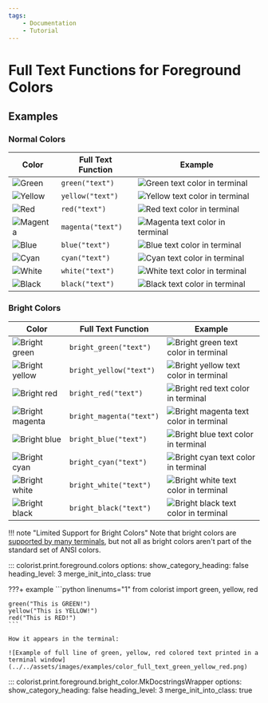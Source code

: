 ```yaml
---
tags:
    - Documentation
    - Tutorial
---
```


# Full Text Functions for Foreground Colors
## Examples
### Normal Colors

| Color | Full Text Function | Example |
| ----- | ------------------ | ------- |
| ![Green](../../assets/images/colors/green_16x16.png) | `green("text")` | ![Green text color in terminal](../../assets/images/examples/color_map/green_full_text_167x16.png) |
| ![Yellow](../../assets/images/colors/yellow_16x16.png) | `yellow("text")` | ![Yellow text color in terminal](../../assets/images/examples/color_map/yellow_full_text_167x16.png) |
| ![Red](../../assets/images/colors/red_16x16.png) | `red("text")` | ![Red text color in terminal](../../assets/images/examples/color_map/red_full_text_167x16.png) |
| ![Magenta](../../assets/images/colors/magenta_16x16.png) | `magenta("text")` | ![Magenta text color in terminal](../../assets/images/examples/color_map/magenta_full_text_167x16.png) |
| ![Blue](../../assets/images/colors/blue_16x16.png) | `blue("text")` | ![Blue text color in terminal](../../assets/images/examples/color_map/blue_full_text_167x16.png) |
| ![Cyan](../../assets/images/colors/cyan_16x16.png) | `cyan("text")` | ![Cyan text color in terminal](../../assets/images/examples/color_map/cyan_full_text_167x16.png) |
| ![White](../../assets/images/colors/white_16x16.png) | `white("text")` | ![White text color in terminal](../../assets/images/examples/color_map/white_full_text_167x16.png) |
| ![Black](../../assets/images/colors/black_16x16.png) | `black("text")` | ![Black text color in terminal](../../assets/images/examples/color_map/black_full_text_167x16.png) |

### Bright Colors

| Color | Full Text Function | Example |
| ----- | ------------------ | ------- |
| ![Bright green](../../assets/images/colors/bright_green_16x16.png) | `bright_green("text")` | ![Bright green text color in terminal](../../assets/images/examples/color_map/bright_green_full_text_167x16.png) |
| ![Bright yellow](../../assets/images/colors/bright_yellow_16x16.png) | `bright_yellow("text")` | ![Bright yellow text color in terminal](../../assets/images/examples/color_map/bright_yellow_full_text_167x16.png) |
| ![Bright red](../../assets/images/colors/bright_red_16x16.png) | `bright_red("text")` | ![Bright red text color in terminal](../../assets/images/examples/color_map/bright_red_full_text_167x16.png) |
| ![Bright magenta](../../assets/images/colors/bright_magenta_16x16.png) | `bright_magenta("text")` | ![Bright magenta text color in terminal](../../assets/images/examples/color_map/bright_magenta_full_text_167x16.png) |
| ![Bright blue](../../assets/images/colors/bright_blue_16x16.png) | `bright_blue("text")` | ![Bright blue text color in terminal](../../assets/images/examples/color_map/bright_blue_full_text_167x16.png) |
| ![Bright cyan](../../assets/images/colors/bright_cyan_16x16.png) | `bright_cyan("text")` | ![Bright cyan text color in terminal](../../assets/images/examples/color_map/bright_cyan_full_text_167x16.png) |
| ![Bright white](../../assets/images/colors/bright_white_16x16.png) | `bright_white("text")` | ![Bright white text color in terminal](../../assets/images/examples/color_map/bright_white_full_text_167x16.png) |
| ![Bright black](../../assets/images/colors/bright_black_16x16.png) | `bright_black("text")` | ![Bright black text color in terminal](../../assets/images/examples/color_map/bright_black_full_text_167x16.png) |

!!! note "Limited Support for Bright Colors"
    Note that bright colors are [supported by many terminals](../../user-guide/terminal-support.md), but not all as bright colors aren't part of the standard set of ANSI colors.

::: colorist.print.foreground.colors
    options:
      show_category_heading: false
      heading_level: 3
      merge_init_into_class: true

???+ example
    ```python linenums="1"
    from colorist import green, yellow, red

    green("This is GREEN!")
    yellow("This is YELLOW!")
    red("This is RED!")
    ```

    How it appears in the terminal:

    ![Example of full line of green, yellow, red colored text printed in a terminal window](../../assets/images/examples/color_full_text_green_yellow_red.png)

::: colorist.print.foreground.bright_color.MkDocstringsWrapper
    options:
      show_category_heading: false
      heading_level: 3
      merge_init_into_class: true
